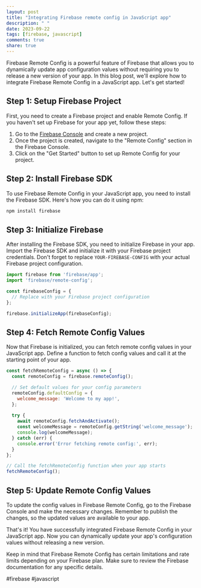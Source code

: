 ```yaml
---
layout: post
title: "Integrating Firebase remote config in JavaScript app"
description: " "
date: 2023-09-22
tags: [firebase, javascript]
comments: true
share: true
---
```


Firebase Remote Config is a powerful feature of Firebase that allows you to dynamically update app configuration values without requiring you to release a new version of your app. In this blog post, we'll explore how to integrate Firebase Remote Config in a JavaScript app. Let's get started!

## Step 1: Setup Firebase Project

First, you need to create a Firebase project and enable Remote Config. If you haven't set up Firebase for your app yet, follow these steps:

1. Go to the [Firebase Console](https://console.firebase.google.com/) and create a new project.
2. Once the project is created, navigate to the "Remote Config" section in the Firebase Console.
3. Click on the "Get Started" button to set up Remote Config for your project.

## Step 2: Install Firebase SDK

To use Firebase Remote Config in your JavaScript app, you need to install the Firebase SDK. Here's how you can do it using npm:

```javascript
npm install firebase
```

## Step 3: Initialize Firebase

After installing the Firebase SDK, you need to initialize Firebase in your app. Import the Firebase SDK and initialize it with your Firebase project credentials. Don't forget to replace `YOUR-FIREBASE-CONFIG` with your actual Firebase project configuration.

```javascript
import firebase from 'firebase/app';
import 'firebase/remote-config';

const firebaseConfig = {
  // Replace with your Firebase project configuration
};

firebase.initializeApp(firebaseConfig);
```

## Step 4: Fetch Remote Config Values

Now that Firebase is initialized, you can fetch remote config values in your JavaScript app. Define a function to fetch config values and call it at the starting point of your app.

```javascript
const fetchRemoteConfig = async () => {
  const remoteConfig = firebase.remoteConfig();

  // Set default values for your config parameters
  remoteConfig.defaultConfig = {
    welcome_message: 'Welcome to my app!',
  };
  
  try {
    await remoteConfig.fetchAndActivate();
    const welcomeMessage = remoteConfig.getString('welcome_message');
    console.log(welcomeMessage);
  } catch (err) {
    console.error('Error fetching remote config:', err);
  }
};

// Call the fetchRemoteConfig function when your app starts
fetchRemoteConfig();
```

## Step 5: Update Remote Config Values

To update the config values in Firebase Remote Config, go to the Firebase Console and make the necessary changes. Remember to publish the changes, so the updated values are available to your app.

That's it! You have successfully integrated Firebase Remote Config in your JavaScript app. Now you can dynamically update your app's configuration values without releasing a new version.

Keep in mind that Firebase Remote Config has certain limitations and rate limits depending on your Firebase plan. Make sure to review the Firebase documentation for any specific details.

#firebase #javascript